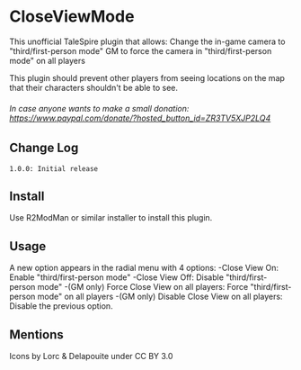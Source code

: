 # CloseViewMode

This unofficial TaleSpire plugin that allows:
Change the in-game camera to "third/first-person mode"
GM to force the camera in "third/first-person mode" on all players

This plugin should prevent other players from seeing locations on the map that their characters shouldn't be able to see.

###### In case anyone wants to make a small donation: https://www.paypal.com/donate/?hosted_button_id=ZR3TV5XJP2LQ4

## Change Log

```
1.0.0: Initial release
```

## Install

Use R2ModMan or similar installer to install this plugin.

## Usage

A new option appears in the radial menu with 4 options:
-Close View On: Enable "third/first-person mode" 
-Close View Off: Disable "third/first-person mode" 
-(GM only) Force Close View on all players: Force "third/first-person mode" on all players
-(GM only) Disable Close View on all players: Disable the previous option.

## Mentions

Icons by Lorc & Delapouite under CC BY 3.0
